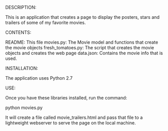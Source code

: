 DESCRIPTION:

This is an application that creates a page to display the posters, stars and trailers of some of my favorite movies.

CONTENTS:

README: This file
movies.py: The Movie model and functions that create the movie objects
fresh_tomatoes.py: The script that creates the movie objects and creates the web page
data.json: Contains the movie info that is used.

INSTALLATION:

The application uses Python 2.7 

USE:

Once you have these libraries installed, run the command:

python movies.py

It will create a file called movie_trailers.html and pass that file to a lightweight webserver to serve the page
on the local machine.


